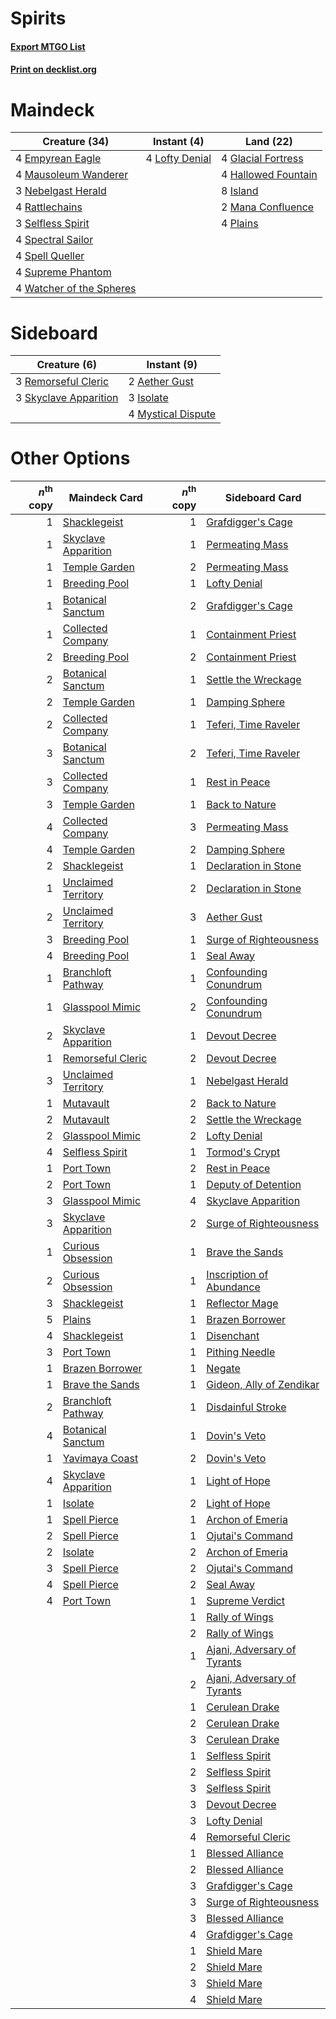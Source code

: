 # Spirits

#### [Export MTGO List](../collection/Spirits/Spirits.txt)
#### [Print on decklist.org](http://decklist.org/?deckmain=4%09Empyrean%20Eagle%0A4%09Glacial%20Fortress%0A4%09Hallowed%20Fountain%0A8%09Island%0A4%09Lofty%20Denial%0A2%09Mana%20Confluence%0A4%09Mausoleum%20Wanderer%0A3%09Nebelgast%20Herald%0A4%09Plains%0A4%09Rattlechains%0A3%09Selfless%20Spirit%0A4%09Spectral%20Sailor%0A4%09Spell%20Queller%0A4%09Supreme%20Phantom%0A4%09Watcher%20of%20the%20Spheres&deckside=2%09Aether%20Gust%0A3%09Isolate%0A4%09Mystical%20Dispute%0A3%09Remorseful%20Cleric%0A3%09Skyclave%20Apparition)
# Maindeck

|                                           Creature (34)                                           |                                       Instant (4)                                       |                                          Land (22)                                          |
|---------------------------------------------------------------------------------------------------|-----------------------------------------------------------------------------------------|---------------------------------------------------------------------------------------------|
|4 [Empyrean Eagle](http://gatherer.wizards.com/Pages/Card/Details.aspx?multiverseid=466962)        |4 [Lofty Denial](http://gatherer.wizards.com/Pages/Card/Details.aspx?multiverseid=485379)|4 [Glacial Fortress](http://gatherer.wizards.com/Pages/Card/Details.aspx?multiverseid=190562)|
|4 [Mausoleum Wanderer](http://gatherer.wizards.com/Pages/Card/Details.aspx?multiverseid=414364)    |                                                                                         |4 [Hallowed Fountain](http://gatherer.wizards.com/Pages/Card/Details.aspx?multiverseid=97071)|
|3 [Nebelgast Herald](http://gatherer.wizards.com/Pages/Card/Details.aspx?multiverseid=414366)      |                                                                                         |8 [Island](http://gatherer.wizards.com/Pages/Card/Details.aspx?multiverseid=439857)          |
|4 [Rattlechains](http://gatherer.wizards.com/Pages/Card/Details.aspx?multiverseid=409824)          |                                                                                         |2 [Mana Confluence](http://gatherer.wizards.com/Pages/Card/Details.aspx?multiverseid=409573) |
|3 [Selfless Spirit](http://gatherer.wizards.com/Pages/Card/Details.aspx?multiverseid=414332)       |                                                                                         |4 [Plains](http://gatherer.wizards.com/Pages/Card/Details.aspx?multiverseid=439856)          |
|4 [Spectral Sailor](http://gatherer.wizards.com/Pages/Card/Details.aspx?multiverseid=466830)       |                                                                                         |                                                                                             |
|4 [Spell Queller](http://gatherer.wizards.com/Pages/Card/Details.aspx?multiverseid=414494)         |                                                                                         |                                                                                             |
|4 [Supreme Phantom](http://gatherer.wizards.com/Pages/Card/Details.aspx?multiverseid=447212)       |                                                                                         |                                                                                             |
|4 [Watcher of the Spheres](http://gatherer.wizards.com/Pages/Card/Details.aspx?multiverseid=485550)|                                                                                         |                                                                                             |


# Sideboard

|                                          Creature (6)                                          |                                         Instant (9)                                         |
|------------------------------------------------------------------------------------------------|---------------------------------------------------------------------------------------------|
|3 [Remorseful Cleric](http://gatherer.wizards.com/Pages/Card/Details.aspx?multiverseid=447169)  |2 [Aether Gust](http://gatherer.wizards.com/Pages/Card/Details.aspx?multiverseid=466796)     |
|3 [Skyclave Apparition](http://gatherer.wizards.com/Pages/Card/Details.aspx?multiverseid=495603)|3 [Isolate](http://gatherer.wizards.com/Pages/Card/Details.aspx?multiverseid=447153)         |
|                                                                                                |4 [Mystical Dispute](http://gatherer.wizards.com/Pages/Card/Details.aspx?multiverseid=473020)|


# Other Options

|*n*<sup>th</sup> copy|                                        Maindeck Card                                         |*n*<sup>th</sup> copy|                                            Sideboard Card                                            |
|--------------------:|----------------------------------------------------------------------------------------------|--------------------:|------------------------------------------------------------------------------------------------------|
|                    1|[Shacklegeist](http://gatherer.wizards.com/Pages/Card/Details.aspx?multiverseid=488252)       |                    1|[Grafdigger's Cage](http://gatherer.wizards.com/Pages/Card/Details.aspx?multiverseid=278452)          |
|                    1|[Skyclave Apparition](http://gatherer.wizards.com/Pages/Card/Details.aspx?multiverseid=495603)|                    1|[Permeating Mass](http://gatherer.wizards.com/Pages/Card/Details.aspx?multiverseid=414467)            |
|                    1|[Temple Garden](http://gatherer.wizards.com/Pages/Card/Details.aspx?multiverseid=405112)      |                    2|[Permeating Mass](http://gatherer.wizards.com/Pages/Card/Details.aspx?multiverseid=414467)            |
|                    1|[Breeding Pool](http://gatherer.wizards.com/Pages/Card/Details.aspx?multiverseid=97088)       |                    1|[Lofty Denial](http://gatherer.wizards.com/Pages/Card/Details.aspx?multiverseid=485379)               |
|                    1|[Botanical Sanctum](http://gatherer.wizards.com/Pages/Card/Details.aspx?multiverseid=417817)  |                    2|[Grafdigger's Cage](http://gatherer.wizards.com/Pages/Card/Details.aspx?multiverseid=278452)          |
|                    1|[Collected Company](http://gatherer.wizards.com/Pages/Card/Details.aspx?multiverseid=394519)  |                    1|[Containment Priest](http://gatherer.wizards.com/Pages/Card/Details.aspx?multiverseid=389470)         |
|                    2|[Breeding Pool](http://gatherer.wizards.com/Pages/Card/Details.aspx?multiverseid=97088)       |                    2|[Containment Priest](http://gatherer.wizards.com/Pages/Card/Details.aspx?multiverseid=389470)         |
|                    2|[Botanical Sanctum](http://gatherer.wizards.com/Pages/Card/Details.aspx?multiverseid=417817)  |                    1|[Settle the Wreckage](http://gatherer.wizards.com/Pages/Card/Details.aspx?multiverseid=435186)        |
|                    2|[Temple Garden](http://gatherer.wizards.com/Pages/Card/Details.aspx?multiverseid=405112)      |                    1|[Damping Sphere](http://gatherer.wizards.com/Pages/Card/Details.aspx?multiverseid=443101)             |
|                    2|[Collected Company](http://gatherer.wizards.com/Pages/Card/Details.aspx?multiverseid=394519)  |                    1|[Teferi, Time Raveler](http://gatherer.wizards.com/Pages/Card/Details.aspx?multiverseid=461148)       |
|                    3|[Botanical Sanctum](http://gatherer.wizards.com/Pages/Card/Details.aspx?multiverseid=417817)  |                    2|[Teferi, Time Raveler](http://gatherer.wizards.com/Pages/Card/Details.aspx?multiverseid=461148)       |
|                    3|[Collected Company](http://gatherer.wizards.com/Pages/Card/Details.aspx?multiverseid=394519)  |                    1|[Rest in Peace](http://gatherer.wizards.com/Pages/Card/Details.aspx?multiverseid=442021)              |
|                    3|[Temple Garden](http://gatherer.wizards.com/Pages/Card/Details.aspx?multiverseid=405112)      |                    1|[Back to Nature](http://gatherer.wizards.com/Pages/Card/Details.aspx?multiverseid=208284)             |
|                    4|[Collected Company](http://gatherer.wizards.com/Pages/Card/Details.aspx?multiverseid=394519)  |                    3|[Permeating Mass](http://gatherer.wizards.com/Pages/Card/Details.aspx?multiverseid=414467)            |
|                    4|[Temple Garden](http://gatherer.wizards.com/Pages/Card/Details.aspx?multiverseid=405112)      |                    2|[Damping Sphere](http://gatherer.wizards.com/Pages/Card/Details.aspx?multiverseid=443101)             |
|                    2|[Shacklegeist](http://gatherer.wizards.com/Pages/Card/Details.aspx?multiverseid=488252)       |                    1|[Declaration in Stone](http://gatherer.wizards.com/Pages/Card/Details.aspx?multiverseid=409750)       |
|                    1|[Unclaimed Territory](http://gatherer.wizards.com/Pages/Card/Details.aspx?multiverseid=435419)|                    2|[Declaration in Stone](http://gatherer.wizards.com/Pages/Card/Details.aspx?multiverseid=409750)       |
|                    2|[Unclaimed Territory](http://gatherer.wizards.com/Pages/Card/Details.aspx?multiverseid=435419)|                    3|[Aether Gust](http://gatherer.wizards.com/Pages/Card/Details.aspx?multiverseid=466796)                |
|                    3|[Breeding Pool](http://gatherer.wizards.com/Pages/Card/Details.aspx?multiverseid=97088)       |                    1|[Surge of Righteousness](http://gatherer.wizards.com/Pages/Card/Details.aspx?multiverseid=394720)     |
|                    4|[Breeding Pool](http://gatherer.wizards.com/Pages/Card/Details.aspx?multiverseid=97088)       |                    1|[Seal Away](http://gatherer.wizards.com/Pages/Card/Details.aspx?multiverseid=442919)                  |
|                    1|[Branchloft Pathway](http://gatherer.wizards.com/Pages/Card/Details.aspx?multiverseid=491909) |                    1|[Confounding Conundrum](http://gatherer.wizards.com/Pages/Card/Details.aspx?multiverseid=495607)      |
|                    1|[Glasspool Mimic](http://gatherer.wizards.com/Pages/Card/Details.aspx?multiverseid=491688)    |                    2|[Confounding Conundrum](http://gatherer.wizards.com/Pages/Card/Details.aspx?multiverseid=495607)      |
|                    2|[Skyclave Apparition](http://gatherer.wizards.com/Pages/Card/Details.aspx?multiverseid=495603)|                    1|[Devout Decree](http://gatherer.wizards.com/Pages/Card/Details.aspx?multiverseid=466767)              |
|                    1|[Remorseful Cleric](http://gatherer.wizards.com/Pages/Card/Details.aspx?multiverseid=447169)  |                    2|[Devout Decree](http://gatherer.wizards.com/Pages/Card/Details.aspx?multiverseid=466767)              |
|                    3|[Unclaimed Territory](http://gatherer.wizards.com/Pages/Card/Details.aspx?multiverseid=435419)|                    1|[Nebelgast Herald](http://gatherer.wizards.com/Pages/Card/Details.aspx?multiverseid=414366)           |
|                    1|[Mutavault](http://gatherer.wizards.com/Pages/Card/Details.aspx?multiverseid=370733)          |                    2|[Back to Nature](http://gatherer.wizards.com/Pages/Card/Details.aspx?multiverseid=208284)             |
|                    2|[Mutavault](http://gatherer.wizards.com/Pages/Card/Details.aspx?multiverseid=370733)          |                    2|[Settle the Wreckage](http://gatherer.wizards.com/Pages/Card/Details.aspx?multiverseid=435186)        |
|                    2|[Glasspool Mimic](http://gatherer.wizards.com/Pages/Card/Details.aspx?multiverseid=491688)    |                    2|[Lofty Denial](http://gatherer.wizards.com/Pages/Card/Details.aspx?multiverseid=485379)               |
|                    4|[Selfless Spirit](http://gatherer.wizards.com/Pages/Card/Details.aspx?multiverseid=414332)    |                    1|[Tormod's Crypt](http://gatherer.wizards.com/Pages/Card/Details.aspx?multiverseid=389723)             |
|                    1|[Port Town](http://gatherer.wizards.com/Pages/Card/Details.aspx?multiverseid=410046)          |                    2|[Rest in Peace](http://gatherer.wizards.com/Pages/Card/Details.aspx?multiverseid=442021)              |
|                    2|[Port Town](http://gatherer.wizards.com/Pages/Card/Details.aspx?multiverseid=410046)          |                    1|[Deputy of Detention](http://gatherer.wizards.com/Pages/Card/Details.aspx?multiverseid=457309)        |
|                    3|[Glasspool Mimic](http://gatherer.wizards.com/Pages/Card/Details.aspx?multiverseid=491688)    |                    4|[Skyclave Apparition](http://gatherer.wizards.com/Pages/Card/Details.aspx?multiverseid=495603)        |
|                    3|[Skyclave Apparition](http://gatherer.wizards.com/Pages/Card/Details.aspx?multiverseid=495603)|                    2|[Surge of Righteousness](http://gatherer.wizards.com/Pages/Card/Details.aspx?multiverseid=394720)     |
|                    1|[Curious Obsession](http://gatherer.wizards.com/Pages/Card/Details.aspx?multiverseid=439692)  |                    1|[Brave the Sands](http://gatherer.wizards.com/Pages/Card/Details.aspx?multiverseid=420677)            |
|                    2|[Curious Obsession](http://gatherer.wizards.com/Pages/Card/Details.aspx?multiverseid=439692)  |                    1|[Inscription of Abundance](http://gatherer.wizards.com/Pages/Card/Details.aspx?multiverseid=491832)   |
|                    3|[Shacklegeist](http://gatherer.wizards.com/Pages/Card/Details.aspx?multiverseid=488252)       |                    1|[Reflector Mage](http://gatherer.wizards.com/Pages/Card/Details.aspx?multiverseid=407667)             |
|                    5|[Plains](http://gatherer.wizards.com/Pages/Card/Details.aspx?multiverseid=439856)             |                    1|[Brazen Borrower](http://gatherer.wizards.com/Pages/Card/Details.aspx?multiverseid=473001)            |
|                    4|[Shacklegeist](http://gatherer.wizards.com/Pages/Card/Details.aspx?multiverseid=488252)       |                    1|[Disenchant](http://gatherer.wizards.com/Pages/Card/Details.aspx?multiverseid=847)                    |
|                    3|[Port Town](http://gatherer.wizards.com/Pages/Card/Details.aspx?multiverseid=410046)          |                    1|[Pithing Needle](http://gatherer.wizards.com/Pages/Card/Details.aspx?multiverseid=129526)             |
|                    1|[Brazen Borrower](http://gatherer.wizards.com/Pages/Card/Details.aspx?multiverseid=473001)    |                    1|[Negate](http://gatherer.wizards.com/Pages/Card/Details.aspx?multiverseid=423707)                     |
|                    1|[Brave the Sands](http://gatherer.wizards.com/Pages/Card/Details.aspx?multiverseid=420677)    |                    1|[Gideon, Ally of Zendikar](http://gatherer.wizards.com/Pages/Card/Details.aspx?multiverseid=401897)   |
|                    2|[Branchloft Pathway](http://gatherer.wizards.com/Pages/Card/Details.aspx?multiverseid=491909) |                    1|[Disdainful Stroke](http://gatherer.wizards.com/Pages/Card/Details.aspx?multiverseid=420705)          |
|                    4|[Botanical Sanctum](http://gatherer.wizards.com/Pages/Card/Details.aspx?multiverseid=417817)  |                    1|[Dovin's Veto](http://gatherer.wizards.com/Pages/Card/Details.aspx?multiverseid=461120)               |
|                    1|[Yavimaya Coast](http://gatherer.wizards.com/Pages/Card/Details.aspx?multiverseid=129810)     |                    2|[Dovin's Veto](http://gatherer.wizards.com/Pages/Card/Details.aspx?multiverseid=461120)               |
|                    4|[Skyclave Apparition](http://gatherer.wizards.com/Pages/Card/Details.aspx?multiverseid=495603)|                    1|[Light of Hope](http://gatherer.wizards.com/Pages/Card/Details.aspx?multiverseid=479540)              |
|                    1|[Isolate](http://gatherer.wizards.com/Pages/Card/Details.aspx?multiverseid=447153)            |                    2|[Light of Hope](http://gatherer.wizards.com/Pages/Card/Details.aspx?multiverseid=479540)              |
|                    1|[Spell Pierce](http://gatherer.wizards.com/Pages/Card/Details.aspx?multiverseid=425876)       |                    1|[Archon of Emeria](http://gatherer.wizards.com/Pages/Card/Details.aspx?multiverseid=495594)           |
|                    2|[Spell Pierce](http://gatherer.wizards.com/Pages/Card/Details.aspx?multiverseid=425876)       |                    1|[Ojutai's Command](http://gatherer.wizards.com/Pages/Card/Details.aspx?multiverseid=394642)           |
|                    2|[Isolate](http://gatherer.wizards.com/Pages/Card/Details.aspx?multiverseid=447153)            |                    2|[Archon of Emeria](http://gatherer.wizards.com/Pages/Card/Details.aspx?multiverseid=495594)           |
|                    3|[Spell Pierce](http://gatherer.wizards.com/Pages/Card/Details.aspx?multiverseid=425876)       |                    2|[Ojutai's Command](http://gatherer.wizards.com/Pages/Card/Details.aspx?multiverseid=394642)           |
|                    4|[Spell Pierce](http://gatherer.wizards.com/Pages/Card/Details.aspx?multiverseid=425876)       |                    2|[Seal Away](http://gatherer.wizards.com/Pages/Card/Details.aspx?multiverseid=442919)                  |
|                    4|[Port Town](http://gatherer.wizards.com/Pages/Card/Details.aspx?multiverseid=410046)          |                    1|[Supreme Verdict](http://gatherer.wizards.com/Pages/Card/Details.aspx?multiverseid=438776)            |
|                     |                                                                                              |                    1|[Rally of Wings](http://gatherer.wizards.com/Pages/Card/Details.aspx?multiverseid=460954)             |
|                     |                                                                                              |                    2|[Rally of Wings](http://gatherer.wizards.com/Pages/Card/Details.aspx?multiverseid=460954)             |
|                     |                                                                                              |                    1|[Ajani, Adversary of Tyrants](http://gatherer.wizards.com/Pages/Card/Details.aspx?multiverseid=447139)|
|                     |                                                                                              |                    2|[Ajani, Adversary of Tyrants](http://gatherer.wizards.com/Pages/Card/Details.aspx?multiverseid=447139)|
|                     |                                                                                              |                    1|[Cerulean Drake](http://gatherer.wizards.com/Pages/Card/Details.aspx?multiverseid=466807)             |
|                     |                                                                                              |                    2|[Cerulean Drake](http://gatherer.wizards.com/Pages/Card/Details.aspx?multiverseid=466807)             |
|                     |                                                                                              |                    3|[Cerulean Drake](http://gatherer.wizards.com/Pages/Card/Details.aspx?multiverseid=466807)             |
|                     |                                                                                              |                    1|[Selfless Spirit](http://gatherer.wizards.com/Pages/Card/Details.aspx?multiverseid=414332)            |
|                     |                                                                                              |                    2|[Selfless Spirit](http://gatherer.wizards.com/Pages/Card/Details.aspx?multiverseid=414332)            |
|                     |                                                                                              |                    3|[Selfless Spirit](http://gatherer.wizards.com/Pages/Card/Details.aspx?multiverseid=414332)            |
|                     |                                                                                              |                    3|[Devout Decree](http://gatherer.wizards.com/Pages/Card/Details.aspx?multiverseid=466767)              |
|                     |                                                                                              |                    3|[Lofty Denial](http://gatherer.wizards.com/Pages/Card/Details.aspx?multiverseid=485379)               |
|                     |                                                                                              |                    4|[Remorseful Cleric](http://gatherer.wizards.com/Pages/Card/Details.aspx?multiverseid=447169)          |
|                     |                                                                                              |                    1|[Blessed Alliance](http://gatherer.wizards.com/Pages/Card/Details.aspx?multiverseid=414302)           |
|                     |                                                                                              |                    2|[Blessed Alliance](http://gatherer.wizards.com/Pages/Card/Details.aspx?multiverseid=414302)           |
|                     |                                                                                              |                    3|[Grafdigger's Cage](http://gatherer.wizards.com/Pages/Card/Details.aspx?multiverseid=278452)          |
|                     |                                                                                              |                    3|[Surge of Righteousness](http://gatherer.wizards.com/Pages/Card/Details.aspx?multiverseid=394720)     |
|                     |                                                                                              |                    3|[Blessed Alliance](http://gatherer.wizards.com/Pages/Card/Details.aspx?multiverseid=414302)           |
|                     |                                                                                              |                    4|[Grafdigger's Cage](http://gatherer.wizards.com/Pages/Card/Details.aspx?multiverseid=278452)          |
|                     |                                                                                              |                    1|[Shield Mare](http://gatherer.wizards.com/Pages/Card/Details.aspx?multiverseid=447173)                |
|                     |                                                                                              |                    2|[Shield Mare](http://gatherer.wizards.com/Pages/Card/Details.aspx?multiverseid=447173)                |
|                     |                                                                                              |                    3|[Shield Mare](http://gatherer.wizards.com/Pages/Card/Details.aspx?multiverseid=447173)                |
|                     |                                                                                              |                    4|[Shield Mare](http://gatherer.wizards.com/Pages/Card/Details.aspx?multiverseid=447173)                |

